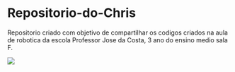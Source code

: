 # Repositorio-do-Chris

Repositorio criado com objetivo de compartilhar os codigos criados na aula de robotica da escola Professor Jose da Costa, 3 ano do ensino medio sala F.



![](https://br.pinterest.com/pin/630785491535828277/)
